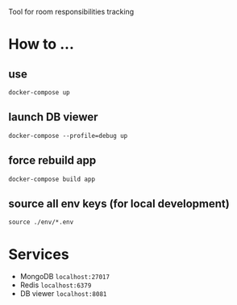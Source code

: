 Tool for room responsibilities tracking

# How to ...
## use
`docker-compose up`

## launch DB viewer 
`docker-compose --profile=debug up`

## force rebuild app
`docker-compose build app`

## source all env keys (for local development)
`source ./env/*.env`

# Services
- MongoDB `localhost:27017`
- Redis `localhost:6379`
- DB viewer `localhost:8081`


